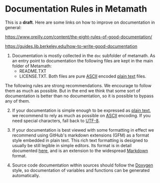 # Documentation Rules in Metamath

This is a **draft**.  Here are some links on how to improve on documentation in general:

https://www.oreilly.com/content/the-eight-rules-of-good-documentation/

https://guides.lib.berkeley.edu/how-to-write-good-documentation

1. Documentation is mostly collected in the ``doc`` subfolder of metamath.  As an entry point to
    documentation the following files are kept in the main folder of Metamath:
    - README.TXT
    - LICENSE.TXT.
    Both files are pure [ASCII](https://en.wikipedia.org/wiki/ASCII) encoded [plain text](https://en.wikipedia.org/wiki/Plain_text) files.
    
The following rules are strong recommendations.  We encourage to follow them as much as possible.  But
in the end we think that some sort of documentation is better than no documentation, so it is possible to
bypass any of them.
    
2. If your documentation is simple enough to be expressed as
    [plain text](https://en.wikipedia.org/wiki/Plain_text), we recommend to rely as much as possible on [ASCII](https://en.wikipedia.org/wiki/ASCII) encoding.  If you need special characters, fall back to
    [UTF-8](https://en.wikipedia.org/wiki/UTF-8).

3. If your documentation is best viewed with some formatting in effect we recommend using GitHub's
    markdown extensions (GFM) as a format style embedded in plain text.  This rich text formatting is designed to usually be still legible in simple editors.  Its format is in detail documented [here](https://github.github.com/gfm), and is an extension to the widespread [Markdown](https://commonmark.org/help/) format.
    
4. Source code documentation within sources should follow the
    [Doxygen](https://www.doxygen.nl/index.html) style, so documentation of variables and functions can be generated automatically.

